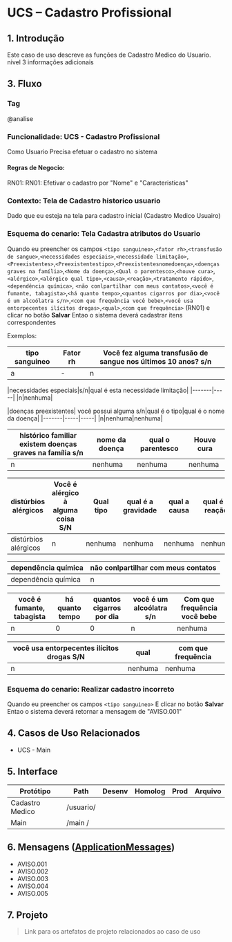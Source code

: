 # UCS – Cadastro Profissional

## 1. Introdução
Este caso de uso descreve as funções de Cadastro Medico do Usuario. nivel 3 informações adicionais

## 3. Fluxo
<!BDD.INICIO>

### Tag
@analise
### Funcionalidade: UCS - Cadastro Profissional
Como Usuario 
Precisa efetuar o cadastro no sistema

#### Regras de Negocio:
RN01: RN01: Efetivar o cadastro por "Nome" e "Caracteristicas"

### Contexto: Tela de Cadastro historico usuario
Dado que eu esteja na tela para cadastro inicial (Cadastro Medico Usuairo)

### Esquema do cenario: Tela Cadastra atributos do Usuario
Quando eu preencher os campos `<tipo sanguineo>`,`<fator rh>`,`<transfusão de sangue>`,`<necessidades especiais>`,`<necessidade limitação>`,
`<Preexistentes>`,`<Preexistentestipo>`,`<Preexistentesnomedoença>`,`<doenças graves na família>`,`<Nome da doença>`,`<Qual o parentesco>`,`<houve cura>`,`<alérgico>`,`<alérgico qual tipo>`,`<causa>`,`<reação>`,`<tratamento rápido>`,`<dependência química>`,
`<não conlpartilhar com meus contatos>`,`<você é fumante, tabagista>`,`<há quanto tempo>`,`<quantos cigarros por dia>`,`<você é um alcoólatra s/n>`,`<com que frequência você bebe>`,`<você usa entorpecentes ilícitos drogas>`,`<qual>`,`<com que frequência>` (RN01) e clicar no botão **Salvar** 
Entao o sistema deverá cadastrar itens correspondentes 

Exemplos:

|tipo sanguineo|Fator rh|Você fez alguma transfusão de sangue nos últimos 10 anos? s/n|
|-------|-----|-----|
|a|-|n|

|necessidades especiais|s/n|qual é esta necessidade limitação|
|-------|-----|
|n|nenhuma|

|doenças preexistentes| você possui alguma s/n|qual é o tipo|qual é o nome da doença|
|-------|-----|-----|
|n|nenhuma|nenhuma|

|histórico familiar existem doenças graves na família s/n|nome da doença|qual o parentesco|Houve cura|
|-----|-----|-----|-------|
|n|nenhuma|nenhuma|nenhuma|

|distúrbios alérgicos |Você é alérgico à alguma coisa S/N|Qual tipo|qual é a gravidade|qual a causa|qual é a reação|Há um tratamento rápido|
|-------|-----|-----|-------|-----|-----|-------|
|distúrbios alérgicos |n|nenhuma|nenhuma|nenhuma|nenhuma|nenhuma|

|dependência química |não conlpartilhar com meus contatos|
|-------|------|
|dependência química|n|

|você é fumante, tabagista|há quanto tempo|quantos cigarros por dia|você é um alcoólatra s/n|Com que frequência você bebe|
|-------|-----|-------|-----|-----|
|n|0|0|n|nenhuma|

|você usa entorpecentes ilícitos drogas S/N| qual|com que frequência|
|-------|-----|-----|
|n|nenhuma|nenhuma|

 
### Esquema do cenario: Realizar cadastro incorreto
Quando eu preencher os campos `<tipo sanguineo>`
E clicar no botão **Salvar**
Entao o sistema deverá retornar a mensagem de "AVISO.001"

<!BDD.FIM>

## 4. Casos de Uso Relacionados
* UCS - Main 

## 5. Interface
| Protótipo                                                    | Path                       | Desenv | Homolog | Prod | Arquivo |
| ------                                                       | ------                     | -----  | -----   |----- |---------|
| Cadastro Medico                                              | /usuario/                  |        |         |      |         |
| Main                                                         | /main   /                  |        |         |      |         |


## 6. Mensagens ([ApplicationMessages](src/main/resources/ApplicationMessages.properties))
* AVISO.001
* AVISO.002
* AVISO.003
* AVISO.004
* AVISO.005

## 7. Projeto
> Link para os artefatos de projeto relacionados ao caso de uso